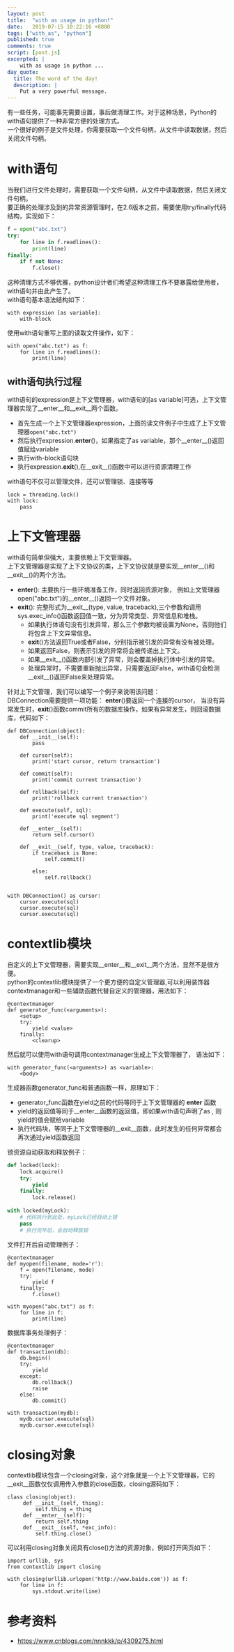 ```yaml
---
layout: post
title:  "with as usage in python!"
date:   2019-07-15 10:22:16 +0800
tags: ["with_as", "python"]
published: true
comments: true
script: [post.js]
excerpted: |
    with as usage in python ...
day_quote:
  title: The word of the day!
  description: |
    Put a very powerful message.
---
```



有一些任务，可能事先需要设置，事后做清理工作。对于这种场景，Python的with语句提供了一种非常方便的处理方式。  
一个很好的例子是文件处理，你需要获取一个文件句柄，从文件中读取数据，然后关闭文件句柄。

# with语句
当我们进行文件处理时，需要获取一个文件句柄，从文件中读取数据，然后关闭文件句柄。  
要正确的处理涉及到的异常资源管理时，在2.6版本之前，需要使用try/finally代码结构，实现如下：  
```python
f = open("abc.txt")
try:
	for line in f.readlines():
		print(line)
finally:
	if f not None:
		f.close()	
```

这种清理方式不够优雅，python设计者们希望这种清理工作不要暴露给使用者，with语句并由此产生了。  
with语句基本语法结构如下：  
```
with expression [as variable]:
	with-block
```

使用with语句重写上面的读取文件操作，如下：  
```
with open("abc.txt") as f:
	for line in f.readlines():
		print(line)
```


## with语句执行过程
with语句的expression是上下文管理器，with语句的[as variable]可选，上下文管理器实现了__enter__和__exit__两个函数。
- 首先生成一个上下文管理器expression，上面的读文件例子中生成了上下文管理器`open("abc.txt")`
- 然后执行expression.__enter__()，如果指定了as variable，那个__enter__()返回值赋给variable
- 执行with-block语句块
- 执行expression.__exit__(),在__exit__()函数中可以进行资源清理工作

with语句不仅可以管理文件，还可以管理锁、连接等等  
```
lock = threading.lock()
with lock:
	pass
```

# 上下文管理器
with语句简单但强大，主要依赖上下文管理器。  
上下文管理器是实现了上下文协议的类，上下文协议就是要实现__enter__()和__exit__()的两个方法。  
- __enter__(): 主要执行一些环境准备工作，同时返回资源对象， 例如上文管理器open("abc.txt")的__enter__()返回一个文件对象。
- __exit__(): 完整形式为__exit__(type, value, traceback),三个参数和调用sys.exec_info()函数返回值一致，分为异常类型、异常信息和堆栈。
  - 如果执行体语句没有引发异常，那么三个参数均被设置为None，否则他们将包含上下文异常信息。  
  - __exit__()方法返回True或者False，分别指示被引发的异常有没有被处理。
  - 如果返回False，则表示引发的异常将会被传递出上下文。
  - 如果__exit__()函数内部引发了异常，则会覆盖掉执行体中引发的异常。
  - 处理异常时，不需要重新抛出异常，只需要返回False，with语句会检测__exit__()返回False来处理异常。

针对上下文管理，我们可以编写一个例子来说明该问题：  
DBConnection需要提供一项功能： __enter__()要返回一个连接的cursor， 当没有异常发生时，__exit__()函数commit所有的数据库操作，如果有异常发生，则回滚数据库，代码如下：  
```
def DBConnection(object):
	def __init__(self):
		pass
	
	def cursor(self):
		print('start cursor, return transaction')
	
	def commit(self):
		print('commit current transaction')
	
	def rollback(self):
		print('rollback current transaction')
		
	def execute(self, sql):
		print('execute sql segment')
		
	def __enter__(self):
		return self.cursor()
		
	def __exit__(self, type, value, traceback):
		if traceback is None:
			self.commit()
		
		else: 
			self.rollback()
			

with DBConnection() as cursor:
	cursor.execute(sql)
	cursor.execute(sql)
	cursor.execute(sql)	
```

# contextlib模块
自定义的上下文管理器，需要实现__enter__和__exit__两个方法，显然不是很方便。  
python的contextlib模块提供了一个更方便的自定义管理器,可以利用装饰器contextmanager和一些辅助函数代替自定义的管理器，用法如下：  
```
@contextmanager
def generator_func(<arguments>):
	<setup>
	try:
		yield <value>
	finally:
		<clearup>
```
然后就可以使用with语句调用contextmanager生成上下文管理器了， 语法如下：  
```
with generator_func(<arguments>) as <variable>:
	<body>
```
生成器函数generator_func和普通函数一样，原理如下：  
- generator_func函数在yield之前的代码等同于上下文管理器的 __enter__ 函数
- yield的返回值等同于__enter__函数的返回值，即如果with语句声明了as <variable>, 则yield的值会赋给variable
- 执行<clearup>代码块，等同于上下文管理器的__exit__函数，此时发生的任何异常都会再次通过yield函数返回

锁资源自动获取和释放例子：  
```python
def locked(lock):
	lock.acquire()
	try:
		yield
	finally:
		lock.release()
		
with locked(myLock):
	# 代码执行到此处，myLock已经自动上锁
	pass
	# 执行完毕后，会自动释放锁
```

文件打开后自动管理例子：  
```
@contextmanager
def myopen(filename, mode='r'):
	f = open(filename, mode)
	try:
		yield f
	finally:
		f.close()
		
with myopen("abc.txt") as f:
	for line in f:
		print(line)
```

数据库事务处理例子：  
```
@contextmanager
def transaction(db):
	db.begin()
	try:
		yield
	except:
		db.rollback()
		raise
	else:
		db.commit()
		
with transaction(mydb):
	mydb.cursor.execute(sql)
	mydb.cursor.execute(sql)
```


# closing对象
contextlib模块包含一个closing对象，这个对象就是一个上下文管理器，它的__exit__函数仅仅调用传入参数的close函数，closing源码如下：  
```
class closing(object):
     def __init__(self, thing):
         self.thing = thing
     def __enter__(self):
         return self.thing
     def __exit__(self, *exc_info):
         self.thing.close()
```

可以利用closing对象关闭具有close()方法的资源对象，例如打开网页如下： 
```
import urllib, sys
from contextlib import closing

with closing(urllib.urlopen('http://www.baidu.com')) as f:
    for line in f:
        sys.stdout.write(line)
```


# 参考资料
- https://www.cnblogs.com/nnnkkk/p/4309275.html
